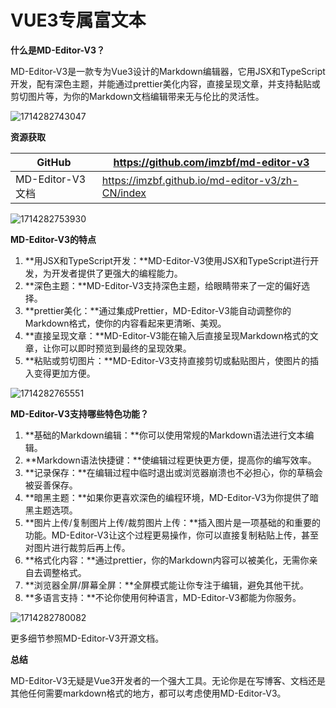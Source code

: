 # VUE3专属富文本

**什么是MD-Editor-V3？**

MD-Editor-V3是一款专为Vue3设计的Markdown编辑器，它用JSX和TypeScript开发，配有深色主题，并能通过prettier美化内容，直接呈现文章，并支持黏贴或剪切图片等，为你的Markdown文档编辑带来无与伦比的灵活性。

![1714282743047](C:\Users\Administrator\AppData\Roaming\Typora\typora-user-images\1714282743047.png)

**资源获取**

| GitHub           | https://github.com/imzbf/md-editor-v3            |
| ---------------- | ------------------------------------------------ |
| MD-Editor-V3文档 | https://imzbf.github.io/md-editor-v3/zh-CN/index |

![1714282753930](C:\Users\Administrator\AppData\Roaming\Typora\typora-user-images\1714282753930.png)

**MD-Editor-V3的特点**

1. **用JSX和TypeScript开发：**MD-Editor-V3使用JSX和TypeScript进行开发，为开发者提供了更强大的编程能力。
2. **深色主题：**MD-Editor-V3支持深色主题，给眼睛带来了一定的偏好选择。
3. **prettier美化：**通过集成Prettier，MD-Editor-V3能自动调整你的Markdown格式，使你的内容看起来更清晰、美观。
4. **直接呈现文章：**MD-Editor-V3能在输入后直接呈现Markdown格式的文章，让你可以即时预览到最终的呈现效果。
5. **粘贴或剪切图片：**MD-Editor-V3支持直接剪切或黏贴图片，使图片的插入变得更加方便。

![1714282765551](C:\Users\Administrator\AppData\Roaming\Typora\typora-user-images\1714282765551.png)

**MD-Editor-V3支持哪些特色功能？**

1. **基础的Markdown编辑：**你可以使用常规的Markdown语法进行文本编辑。
2. **Markdown语法快捷键：**使编辑过程更快更方便，提高你的编写效率。
3. **记录保存：**在编辑过程中临时退出或浏览器崩溃也不必担心，你的草稿会被妥善保存。
4. **暗黑主题：**如果你更喜欢深色的编程环境，MD-Editor-V3为你提供了暗黑主题选项。
5. **图片上传/复制图片上传/裁剪图片上传：**插入图片是一项基础的和重要的功能。MD-Editor-V3让这个过程更易操作，你可以直接复制粘贴上传，甚至对图片进行裁剪后再上传。
6. **格式化内容：**通过prettier，你的Markdown内容可以被美化，无需你亲自去调整格式。
7. **浏览器全屏/屏幕全屏：**全屏模式能让你专注于编辑，避免其他干扰。
8. **多语言支持：**不论你使用何种语言，MD-Editor-V3都能为你服务。

![1714282780082](C:\Users\Administrator\AppData\Roaming\Typora\typora-user-images\1714282780082.png)

更多细节参照MD-Editor-V3开源文档。

**总结**

MD-Editor-V3无疑是Vue3开发者的一个强大工具。无论你是在写博客、文档还是其他任何需要markdown格式的地方，都可以考虑使用MD-Editor-V3。